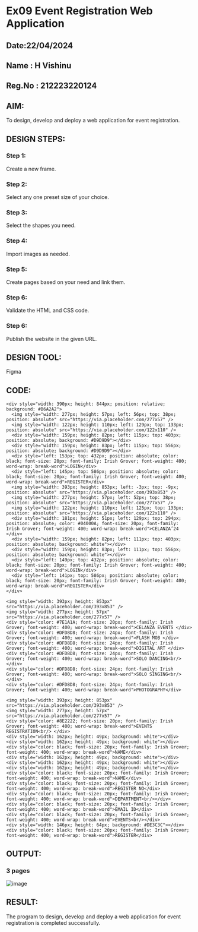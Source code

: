 # Ex09 Event Registration Web Application
## Date:22/04/2024
## Name : H Vishinu 
## Reg.No : 212223220124
## AIM:
To design, develop and deploy a web application for event registration.

## DESIGN STEPS:

### Step 1:
Create a new frame.

### Step 2:
Select any one preset size of your choice.

### Step 3:
Select the shapes you need.

### Step 4:
Import images as needed.

### Step 5:
Create pages based on your need and link them.

### Step 6:

Validate the HTML and CSS code.

### Step 6:

Publish the website in the given URL.

## DESIGN TOOL:
Figma

## CODE:

```
<div style="width: 390px; height: 844px; position: relative; background: #B6A2A2">
  <img style="width: 277px; height: 57px; left: 56px; top: 38px; position: absolute" src="https://via.placeholder.com/277x57" />
  <img style="width: 122px; height: 110px; left: 129px; top: 133px; position: absolute" src="https://via.placeholder.com/122x110" />
  <div style="width: 159px; height: 82px; left: 115px; top: 403px; position: absolute; background: #D9D9D9"></div>
  <div style="width: 159px; height: 83px; left: 115px; top: 556px; position: absolute; background: #D9D9D9"></div>
  <div style="left: 153px; top: 432px; position: absolute; color: black; font-size: 20px; font-family: Irish Grover; font-weight: 400; word-wrap: break-word">LOGIN</div>
  <div style="left: 145px; top: 586px; position: absolute; color: black; font-size: 20px; font-family: Irish Grover; font-weight: 400; word-wrap: break-word">REGISTER</div>
  <img style="width: 393px; height: 853px; left: -3px; top: -9px; position: absolute" src="https://via.placeholder.com/393x853" />
  <img style="width: 277px; height: 57px; left: 52px; top: 38px; position: absolute" src="https://via.placeholder.com/277x57" />
  <img style="width: 122px; height: 110px; left: 125px; top: 133px; position: absolute" src="https://via.placeholder.com/122x110" />
  <div style="width: 181px; height: 51px; left: 129px; top: 294px; position: absolute; color: #04000A; font-size: 20px; font-family: Irish Grover; font-weight: 400; word-wrap: break-word">CELANZA’24 </div>
  <div style="width: 159px; height: 82px; left: 111px; top: 403px; position: absolute; background: white"></div>
  <div style="width: 159px; height: 83px; left: 111px; top: 556px; position: absolute; background: white"></div>
  <div style="left: 149px; top: 432px; position: absolute; color: black; font-size: 20px; font-family: Irish Grover; font-weight: 400; word-wrap: break-word">LOGIN</div>
  <div style="left: 141px; top: 586px; position: absolute; color: black; font-size: 20px; font-family: Irish Grover; font-weight: 400; word-wrap: break-word">REGISTER</div>
</div>
```
```
<img style="width: 393px; height: 853px" src="https://via.placeholder.com/393x853" />
<img style="width: 277px; height: 57px" src="https://via.placeholder.com/277x57" />
<div style="color: #7E1A1A; font-size: 20px; font-family: Irish Grover; font-weight: 400; word-wrap: break-word">CELANZA EVENTS </div>
<div style="color: #DFD8D8; font-size: 24px; font-family: Irish Grover; font-weight: 400; word-wrap: break-word">FLASH MOB </div>
<div style="color: #DFD8D8; font-size: 24px; font-family: Irish Grover; font-weight: 400; word-wrap: break-word">DIGITAL ART </div>
<div style="color: #DFD8D8; font-size: 24px; font-family: Irish Grover; font-weight: 400; word-wrap: break-word">SOLO DANCING<br/></div>
<div style="color: #DFD8D8; font-size: 24px; font-family: Irish Grover; font-weight: 400; word-wrap: break-word">SOLO SINGING<br/></div>
<div style="color: #DFD8D8; font-size: 24px; font-family: Irish Grover; font-weight: 400; word-wrap: break-word">PHOTOGRAPHY</div>
```
```
<img style="width: 393px; height: 853px" src="https://via.placeholder.com/393x853" />
<img style="width: 277px; height: 57px" src="https://via.placeholder.com/277x57" />
<div style="color: #8E2222; font-size: 20px; font-family: Irish Grover; font-weight: 400; word-wrap: break-word">EVENTS  REGISTRATION<br/> </div>
<div style="width: 162px; height: 49px; background: white"></div>
<div style="width: 162px; height: 49px; background: white"></div>
<div style="color: black; font-size: 20px; font-family: Irish Grover; font-weight: 400; word-wrap: break-word">NAME</div>
<div style="width: 162px; height: 49px; background: white"></div>
<div style="width: 162px; height: 49px; background: white"></div>
<div style="width: 162px; height: 49px; background: white"></div>
<div style="color: black; font-size: 20px; font-family: Irish Grover; font-weight: 400; word-wrap: break-word">NAME</div>
<div style="color: black; font-size: 20px; font-family: Irish Grover; font-weight: 400; word-wrap: break-word">REGISTER NO</div>
<div style="color: black; font-size: 20px; font-family: Irish Grover; font-weight: 400; word-wrap: break-word">DEPARTMENT<br/></div>
<div style="color: black; font-size: 20px; font-family: Irish Grover; font-weight: 400; word-wrap: break-word">EMAIL ID</div>
<div style="color: black; font-size: 20px; font-family: Irish Grover; font-weight: 400; word-wrap: break-word">EVENTS<br/></div>
<div style="width: 146px; height: 64px; background: #DE3C3C"></div>
<div style="color: black; font-size: 20px; font-family: Irish Grover; font-weight: 400; word-wrap: break-word">REGISTER</div>
```


## OUTPUT:
### 3 pages
![image](https://github.com/VisHinu24/Figma/assets/144244396/e5ce0811-b89e-4eca-a6c4-b8a92fc6a60c)



## RESULT:
The program to design, develop and deploy a web application for event registration is completed successfully.
